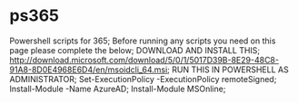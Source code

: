# ps365
Powershell scripts for 365;
Before running any scripts you need on this page please complete the below;
DOWNLOAD AND INSTALL THIS;
http://download.microsoft.com/download/5/0/1/5017D39B-8E29-48C8-91A8-8D0E4968E6D4/en/msoidcli_64.msi;
RUN THIS IN POWERSHELL AS ADMINISTRATOR;
Set-ExecutionPolicy -ExecutionPolicy remoteSigned;
Install-Module -Name AzureAD;
Install-Module MSOnline;
